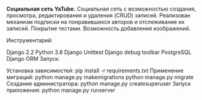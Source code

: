 **Социальная сеть YaTube.**
Социальная сеть с возможностью создания, просмотра, редактирования и удаления (CRUD) записей. 
Реализован механизм подписки на понравившихся авторов и отслеживание их записей.
Покрытие тестами. Возможность добавления изображений.

Инструментарий:

Django 2.2
Python 3.8
Django Unittest
Django debug toolbar
PostgreSQL
Django ORM
Запуск:

Установка зависимостей:
pip install -r requirements.txt
Применение миграций:
python manage.py makemigrations
python manage.py migrate
Создание администратора:
python manage.py createsuperuser
Запуск приложения:
python manage.py runserver
